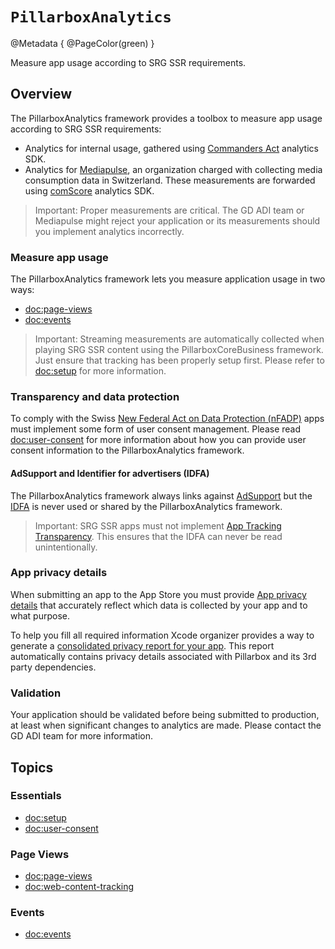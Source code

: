 # ``PillarboxAnalytics``

@Metadata {
    @PageColor(green)
}

Measure app usage according to SRG SSR requirements.

## Overview

The PillarboxAnalytics framework provides a toolbox to measure app usage according to SRG SSR requirements:

- Analytics for internal usage, gathered using [Commanders Act](https://www.commandersact.com) analytics SDK.
- Analytics for [Mediapulse](https://www.mediapulse.ch), an organization charged with collecting media consumption data in Switzerland. These measurements are forwarded using [comScore](https://www.comscore.com/) analytics SDK.

> Important: Proper measurements are critical. The GD ADI team or Mediapulse might reject your application or its measurements should you implement analytics incorrectly.

### Measure app usage

The PillarboxAnalytics framework lets you measure application usage in two ways:

- <doc:page-views>
- <doc:events>

> Important: Streaming measurements are automatically collected when playing SRG SSR content using the PillarboxCoreBusiness framework. Just ensure that tracking has been properly setup first. Please refer to <doc:setup> for more information.

### Transparency and data protection

To comply with the Swiss [New Federal Act on Data Protection (nFADP)](https://www.kmu.admin.ch/kmu/en/home/facts-and-trends/digitization/data-protection/new-federal-act-on-data-protection-nfadp.html) apps must implement some form of user consent management. Please read <doc:user-consent> for more information about how you can provide user consent information to the PillarboxAnalytics framework.

#### AdSupport and Identifier for advertisers (IDFA)

The PillarboxAnalytics framework always links against [AdSupport](https://developer.apple.com/documentation/adsupport) but the [IDFA](https://developer.apple.com/documentation/adsupport/asidentifiermanager/advertisingidentifier) is never used or shared by the PillarboxAnalytics framework.

> Important: SRG SSR apps must not implement [App Tracking Transparency](https://developer.apple.com/documentation/apptrackingtransparency). This ensures that the IDFA can never be read unintentionally.

### App privacy details

When submitting an app to the App Store you must provide [App privacy details](https://developer.apple.com/app-store/app-privacy-details/) that accurately reflect which data is collected by your app and to what purpose.

To help you fill all required information Xcode organizer provides a way to generate a [consolidated privacy report for your app](https://developer.apple.com/documentation/bundleresources/privacy_manifest_files/describing_data_use_in_privacy_manifests#4239187). This report automatically contains privacy details associated with Pillarbox and its 3rd party dependencies.

### Validation

Your application should be validated before being submitted to production, at least when significant changes to analytics are made. Please contact the GD ADI team for more information.

## Topics

### Essentials

- <doc:setup>
- <doc:user-consent>

### Page Views

- <doc:page-views>
- <doc:web-content-tracking>

### Events

- <doc:events>
